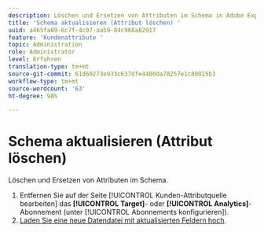 ```yaml
---
description: Löschen und Ersetzen von Attributen im Schema in Adobe Experience Cloud.
title: 'Schema aktualisieren (Attribut löschen) '
uuid: a465fa89-6c7f-4c07-aa59-84c968a82917
feature: 'Kundenattribute '
topic: Administration
role: Administrator
level: Erfahren
translation-type: tm+mt
source-git-commit: 61d60273e933c637dfe4400da78257e1c80015b3
workflow-type: tm+mt
source-wordcount: '63'
ht-degree: 98%

---
```



# Schema aktualisieren (Attribut löschen)

Löschen und Ersetzen von Attributen im Schema.

1. Entfernen Sie auf der Seite [!UICONTROL Kunden-Attributquelle bearbeiten] das **[!UICONTROL Target]**- oder **[!UICONTROL Analytics]**-Abonnement (unter [!UICONTROL Abonnements konfigurieren]).
1. [Laden Sie eine neue Datendatei mit aktualisierten Feldern hoch](../attributes/t-crs-usecase.md#task_BCC327B2A0EF4A1BBB2934013AB92B78).
